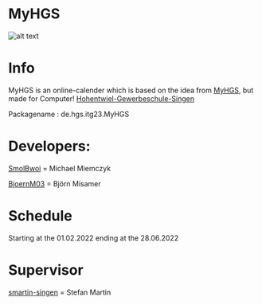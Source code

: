# MyHGS

![alt text](https://www.hgs-singen.de/assets/components/phpthumbof/cache/logo_blau-transparent.ab3d01d3366abb1da1da807c043e745e409.png)

# Info
MyHGS is an online-calender which is based on the idea from [MyHGS](https://github.com/SeminarkursCT21/MyHGS), but made for Computer! 
[Hohentwiel-Gewerbeschule-Singen](https://hgs-singen.de/)

Packagename : de.hgs.itg23.MyHGS

# Developers:
[SmolBwoi](https://github.com/SmolBwoi) = Michael Miemczyk

[BjoernM03](https://github.com/BjoernM03) = Björn Misamer

# Schedule
Starting at the 01.02.2022 ending at the 28.06.2022

# Supervisor
[smartin-singen](https://github.com/smartin-singen) = Stefan Martin
